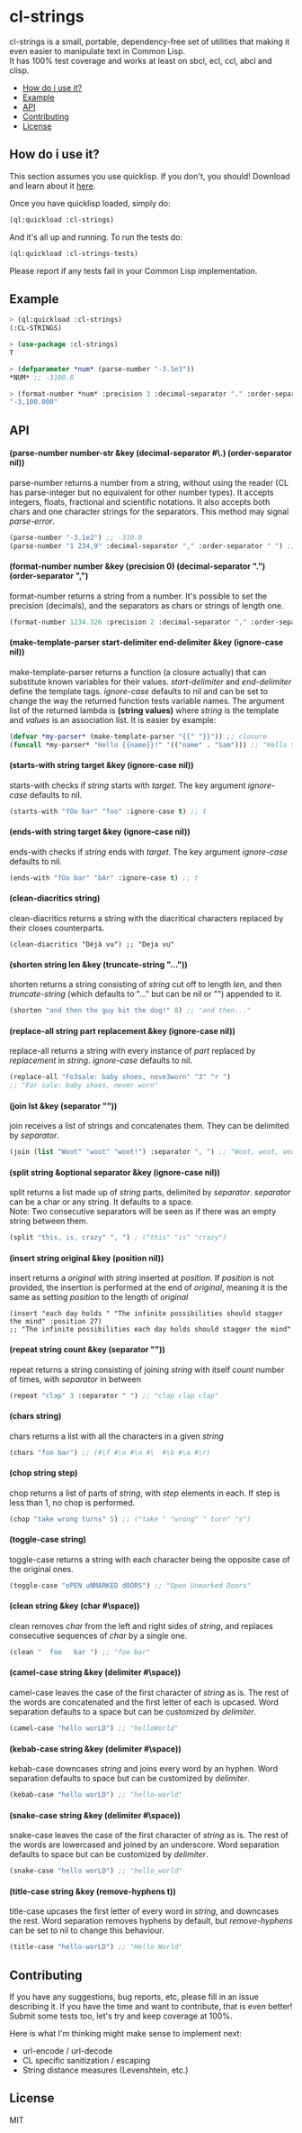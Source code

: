 # cl-strings
cl-strings is a small, portable, dependency-free set of utilities that making it
even easier to manipulate text in Common Lisp.  
It has 100% test coverage and works at least on sbcl, ecl, ccl, abcl and clisp.

* [How do i use it?](#how-do-i-use-it)
* [Example](#example)
* [API](#api)
* [Contributing](#contributing)
* [License](#license)

## How do i use it?
This section assumes you use quicklisp. If you don't, you should! Download and
learn about it [here](https://www.quicklisp.org/beta/).

Once you have quicklisp loaded, simply do:  
```lisp
(ql:quickload :cl-strings)
```
And it's all up and running. To run the tests do:
```lisp
(ql:quickload :cl-strings-tests)
```
Please report if any tests fail in your Common Lisp implementation.

## Example
```lisp
> (ql:quickload :cl-strings)
(:CL-STRINGS)  

> (use-package :cl-strings)
T  

> (defparameter *num* (parse-number "-3.1e3"))
*NUM* ;; -3100.0  

> (format-number *num* :precision 3 :decimal-separator "." :order-separator ",")
"-3,100.000"
```

## API
#### (parse-number number-str &key (decimal-separator #\\.) (order-separator nil))
parse-number returns a number from a string, without using the reader (CL has
parse-integer but no equivalent for other number types). It accepts integers,
floats, fractional and scientific notations. It also accepts both chars and
one character strings for the separators. This method may signal *parse-error*.
```lisp
(parse-number "-3.1e2") ;; -310.0
(parse-number "1 234,9" :decimal-separator "," :order-separator " ") ;; 1234.9
```

#### (format-number number &key (precision 0) (decimal-separator ".") (order-separator ",")
format-number returns a string from a number. It's possible to set the precision
(decimals), and the separators as chars or strings of length one.
```lisp
(format-number 1234.326 :precision 2 :decimal-separator "," :order-separator " ") ;; "1 234,33"
```

#### (make-template-parser start-delimiter end-delimiter &key (ignore-case nil))
make-template-parser returns a function (a closure actually) that can substitute
known variables for their values. *start-delimiter* and *end-delimiter* define
the template tags. *ignore-case* defaults to nil and can be set to change the
way the returned function tests variable names. The argument list of the
returned lambda is **(string values)** where *string* is the template and
*values* is an association list. It is easier by example:
```lisp
(defvar *my-parser* (make-template-parser "{{" "}}")) ;; closure
(funcall *my-parser* "Hello {{name}}!" '(("name" . "Sam"))) ;; "Hello Sam!"
```

#### (starts-with string target &key (ignore-case nil))
starts-with checks if *string* starts with *target*. The key argument
*ignore-case* defaults to nil.
```lisp
(starts-with "fOo bar" "foo" :ignore-case t) ;; t
```

#### (ends-with string target &key (ignore-case nil))
ends-with checks if *string* ends with *target*. The key argument *ignore-case*
defaults to nil.
```lisp
(ends-with "fOo bar" "bAr" :ignore-case t) ;; t
```

#### (clean-diacritics string)
clean-diacritics returns a string with the diacritical characters replaced by
their closes counterparts.
```list
(clean-diacritics "Déjà vu") ;; "Deja vu"
```

#### (shorten string len &key (truncate-string "..."))
shorten returns a string consisting of *string* cut off to length *len*, and
then *truncate-string* (which defaults to "..." but can be nil or "") appended
to it.
```lisp
(shorten "and then the guy bit the dog!" 8) ;; "and then..."
```

#### (replace-all string part replacement &key (ignore-case nil))
replace-all returns a string with every instance of *part* replaced by
*replacement* in *string*. *ignore-case* defaults to nil.
```lisp
(replace-all "Fo3sale: baby shoes, neve3worn" "3" "r ")
;; "For sale: baby shoes, never worn"
```

#### (join lst &key (separator ""))
join receives a list of strings and concatenates them. They can be delimited
by *separator*.
```lisp
(join (list "Woot" "woot" "woot!") :separator ", ") ;; "Woot, woot, woot!"
```

#### (split string &optional separator &key (ignore-case nil))
split returns a list made up of *string* parts, delimited by *separator*.
*separator* can be a char or any string. It defaults to a space.  
Note: Two consecutive separators will be seen as
if there was an empty string between them.
```lisp
(split "this, is, crazy" ", ") ; ("this" "is" "crazy")
```

#### (insert string original &key (position nil))
insert returns a *original* with *string* inserted at *position*. If *position*
is not provided, the insertion is performed at the end of *original*, meaning it
 is the same as setting *position* to the length of *original*
```list
(insert "each day holds " "The infinite possibilities should stagger the mind" :position 27)
;; "The infinite possibilities each day holds should stagger the mind"
```

#### (repeat string count &key (separator ""))
repeat returns a string consisting of joining *string* with itself *count*
number of times, with *separator* in between
```lisp
(repeat "clap" 3 :separator " ") ;; "clap clap clap"
```

#### (chars string)
chars returns a list with all the characters in a given *string*
```lisp
(chars "foo bar") ;; (#\f #\o #\o #\  #\b #\a #\r)
```

#### (chop string step)
chop returns a list of parts of *string*, with *step* elements in each.
If step is less than 1, no chop is performed.
```lisp
(chop "take wrong turns" 5) ;; ("take " "wrong" " turn" "s")
```

#### (toggle-case string)
toggle-case returns a string with each character being the opposite case of the
original ones.
```lisp
(toggle-case "oPEN uNMARKED dOORS") ;; "Open Unmarked Doors"
```

#### (clean string &key (char #\\space))
clean removes *char* from the left and right sides of *string*, and replaces
consecutive sequences of *char* by a single one.
```lisp
(clean "  foo   bar ") ;; "foo bar"
```

#### (camel-case string &key (delimiter #\\space))
camel-case leaves the case of the first character of *string* as is.
The rest of the words are concatenated and the first letter of each is upcased.
Word separation defaults to a space but can be customized by *delimiter*.
```lisp
(camel-case "hello worLD") ;; "helloWorld"
```

#### (kebab-case string &key (delimiter #\\space))
kebab-case downcases *string* and joins every word by an hyphen.
Word separation defaults to space but can be customized by *delimiter*.
```lisp
(kebab-case "hello worLD") ;; "hello-world"
```

#### (snake-case string &key (delimiter #\\space))
snake-case leaves the case of the first character of *string* as is.
The rest of the words are lowercased and joined by an underscore.
Word separation defaults to space but can be customized by *delimiter*.
```lisp
(snake-case "hello worLD") ;; "hello_world"
```

#### (title-case string &key (remove-hyphens t))
title-case upcases the first letter of every word in *string*, and downcases
the rest. Word separation removes hyphens by default, but *remove-hyphens* can
be set to nil to change this behaviour.
```lisp
(title-case "hello-worLD") ;; "Hello World"
```

## Contributing
If you have any suggestions, bug reports, etc, please fill in an issue
describing it. If you have the time and want to contribute, that is even better!
Submit some tests too, let's try and keep coverage at 100%.

Here is what I'm thinking might make sense to implement next:
- url-encode / url-decode
- CL specific sanitization / escaping
- String distance measures (Levenshtein, etc.)

## License
MIT
